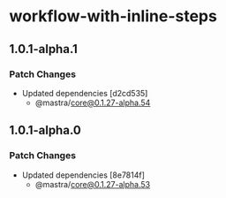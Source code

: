 # workflow-with-inline-steps

## 1.0.1-alpha.1

### Patch Changes

- Updated dependencies [d2cd535]
  - @mastra/core@0.1.27-alpha.54

## 1.0.1-alpha.0

### Patch Changes

- Updated dependencies [8e7814f]
  - @mastra/core@0.1.27-alpha.53
